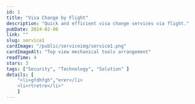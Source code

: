 ```yaml
---
id: 1 
title: "Visa Change by Flight"
description: "Quick and efficient visa change services via flight."
pubDate: 2024-02-06
link: ""
slug: service1
cardImage: "/public/serviceimg/service1.png"
cardImageAlt: "Top view mechanical tools arrangement"
readTime: 4
stars: 3
tags: ["Security", "Technology", "Solution" ]
details: [
    "<li>gfdhfgh","erer</li>
    <li>rtretre</li>"
    ]
---
```


